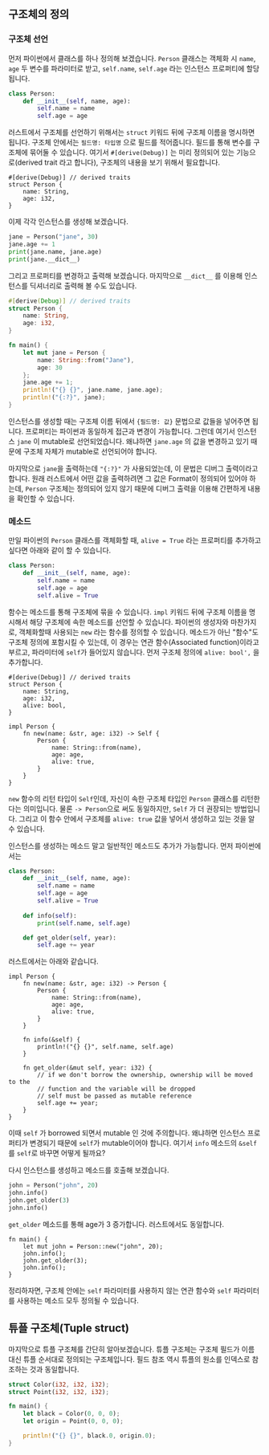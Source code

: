 
## 구조체의 정의

### 구조체 선언

먼저 파이썬에서 클래스를 하나 정의해 보겠습니다. `Person` 클래스는 객체화 시 `name`, `age` 두 변수를 파라미터로 받고, `self.name`, `self.age` 라는 인스턴스 프로퍼티에 할당됩니다.

```python
class Person:
    def __init__(self, name, age):
        self.name = name
        self.age = age
```

러스트에서 구조체를 선언하기 위해서는 `struct` 키워드 뒤에 구조체 이름을 명시하면 됩니다. 구조체 안에서는 `필드명: 타입명` 으로 필드를 적어줍니다. 필드를 통해 변수를 구조체에 묶어둘 수 있습니다. 여기서 `#[derive(Debug)]` 는 미리 정의되어 있는 기능으로(derived trait 라고 합니다), 구조체의 내용을 보기 위해서 필요합니다.

```rust,ignore
#[derive(Debug)] // derived traits
struct Person {
    name: String,
    age: i32,
}
```

이제 각각 인스턴스를 생성해 보겠습니다.

```python
jane = Person("jane", 30)
jane.age += 1
print(jane.name, jane.age)
print(jane.__dict__)
```

그리고 프로퍼티를 변경하고 출력해 보겠습니다. 마지막으로 `__dict__` 를 이용해 인스턴스를 딕셔너리로 출력해 볼 수도 있습니다.

```rust
#[derive(Debug)] // derived traits
struct Person {
    name: String,
    age: i32,
}

fn main() {
    let mut jane = Person {
        name: String::from("Jane"),
        age: 30
    };
    jane.age += 1;
    println!("{} {}", jane.name, jane.age);
    println!("{:?}", jane);
}
```

인스턴스를 생성할 때는 구조체 이름 뒤에서 `{필드명: 값}` 문법으로 값들을 넣어주면 됩니다. 프로퍼티는 파이썬과 동일하게 접근과 변경이 가능합니다. 그런데 여기서 인스턴스 `jane` 이 mutable로 선언되었습니다. 왜냐하면 `jane.age` 의 값을 변경하고 있기 때문에 구조체 자체가 mutable로 선언되어야 합니다.

마지막으로 `jane`을 출력하는데 `"{:?}"` 가 사용되었는데, 이 문법은 디버그 출력이라고 합니다. 원래 러스트에서 어떤 값을 출력하려면 그 값은 Format이 정의되어 있어야 하는데, `Person` 구조체는 정의되어 있지 않기 때문에 디버그 출력을 이용해 간편하게 내용을 확인할 수 있습니다.



### 메소드

만일 파이썬의 `Person` 클래스를 객체화할 때, `alive = True` 라는 프로퍼티를 추가하고 싶다면 아래와 같이 할 수 있습니다.

```python
class Person:
    def __init__(self, name, age):
        self.name = name
        self.age = age
        self.alive = True
```

함수는 메소드를 통해 구조체에 묶을 수 있습니다. `impl` 키워드 뒤에 구조체 이름을 명시해서 해당 구조체에 속한 메소드를 선언할 수 있습니다. 파이썬의 생성자와 마찬가지로, 객체화할때 사용되는 `new` 라는 함수를 정의할 수 있습니다. 메소드가 아닌 "함수"도 구조체 정의에 포함시킬 수 있는데, 이 경우는 연관 함수(Associated function)이라고 부르고, 파라미터에 `self`가 들어있지 않습니다. 먼저 구조체 정의에 `alive: bool',` 을 추가합니다.

```rust,ignore
#[derive(Debug)] // derived traits
struct Person {
    name: String,
    age: i32,
    alive: bool,
}

impl Person {
    fn new(name: &str, age: i32) -> Self {
        Person {
            name: String::from(name),
            age: age,
            alive: true,
        }
    }
}
```

`new` 함수의 리턴 타입이 `Self`인데, 자신이 속한 구조체 타입인 `Person` 클래스를 리턴한다는 의미입니다. 물론 `-> Person`으로 써도 동일하지만, `Self` 가 더 권장되는 방법입니다. 그리고 이 함수 안에서 구조체를 `alive: true` 값을 넣어서 생성하고 있는 것을 알 수 있습니다.

인스턴스를 생성하는 메소드 말고 일반적인 메소드도 추가가 가능합니다. 먼저 파이썬에서는

```python
class Person:
    def __init__(self, name, age):
        self.name = name
        self.age = age
        self.alive = True
        
    def info(self):
      	print(self.name, self.age)

    def get_older(self, year):
        self.age += year
```

러스트에서는 아래와 같습니다.

```rust,ignore
impl Person {
    fn new(name: &str, age: i32) -> Person {
        Person {
            name: String::from(name),
            age: age,
            alive: true,
        }
    }

    fn info(&self) {
        println!("{} {}", self.name, self.age)
    }

    fn get_older(&mut self, year: i32) {
        // if we don't borrow the ownership, ownership will be moved to the
        // function and the variable will be dropped
        // self must be passed as mutable reference
        self.age += year;
    }
}
```

이때 `self` 가 borrowed 되면서 mutable 인 것에 주의합니다. 왜냐하면 인스턴스 프로퍼티가 변경되기 때문에 `self`가 mutable이어야 합니다. 여기서 `info` 메소드의 `&self`를 `self`로 바꾸면 어떻게 될까요? 

다시 인스턴스를 생성하고 메소드를 호출해 보겠습니다.

```python
john = Person("john", 20)
john.info()
john.get_older(3)
john.info()
```

`get_older` 메소드를 통해 age가 3 증가합니다. 러스트에서도 동일합니다.

```rust,ignore
fn main() {
    let mut john = Person::new("john", 20);
    john.info();
    john.get_older(3);
    john.info();
}
```

정리하자면, 구조체 안에는 `self` 파라미터를 사용하지 않는 연관 함수와 `self` 파라미터를 사용하는 메소드 모두 정의될 수 있습니다.



## 튜플 구조체(Tuple struct)

마지막으로 튜플 구조체를 간단히 알아보겠습니다. 튜플 구조체는 구조체 필드가 이름 대신 튜플 순서대로 정의되는 구조체입니다. 필드 참조 역시 튜플의 원소를 인덱스로 참조하는 것과 동일합니다.

```rust
struct Color(i32, i32, i32);
struct Point(i32, i32, i32);

fn main() {
    let black = Color(0, 0, 0);
    let origin = Point(0, 0, 0);

    println!("{} {}", black.0, origin.0);
}

```
